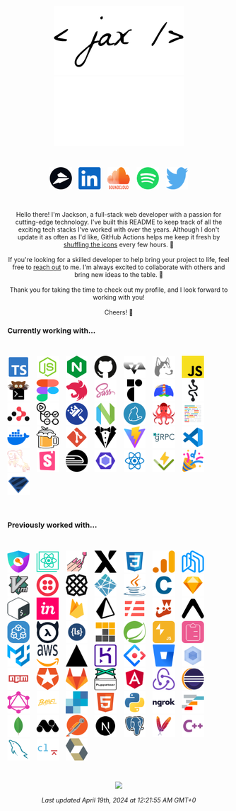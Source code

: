 
<p align="center">
  <img
    src="./assets/_dark.png#gh-light-mode-only"
    alt="Jackson Blankenship"
    width="295" /><img
    src="./assets/_light.png#gh-dark-mode-only"
    alt="Jackson Blankenship"
    width="295" />
</p>
<br><p align=center><a href="https://flylance.com/" title="flylance"><img src="./assets/flylance.svg" alt="flylance" width=50 height=50 /></a>&nbsp;&nbsp;&nbsp;&nbsp;<a href="https://www.linkedin.com/in/jacksonblankenship/" title="linkedin"><img src="./assets/linkedin.svg" alt="linkedin" width=50 height=50 /></a>&nbsp;&nbsp;&nbsp;&nbsp;<a href="https://soundcloud.com/jacksonblankenship" title="soundcloud"><img src="./assets/soundcloud.svg" alt="soundcloud" width=50 height=50 /></a>&nbsp;&nbsp;&nbsp;&nbsp;<a href="https://open.spotify.com/user/1240355717?si=Vf0XhUsDRnGYHza5j5STIQ" title="spotify"><img src="./assets/spotify.svg" alt="spotify" width=50 height=50 /></a>&nbsp;&nbsp;&nbsp;&nbsp;<a href="https://twitter.com/jaxdotjs" title="twitter"><img src="./assets/twitter.svg" alt="twitter" width=50 height=50 /></a></p><br>
<p align="center">
  Hello there! I'm Jackson, a full-stack web developer with a passion for
  cutting-edge technology. I've built this README to keep track of all the
  exciting tech stacks I've worked with over the years. Although I don't update
  it as often as I'd like, GitHub Actions helps me keep it fresh by
  <a
    href="https://github.com/jacksonblankenship/jacksonblankenship/actions/workflows/shuffle.yml"
    >shuffling the icons</a
  >
  every few hours. 🤖
  <br />
  <br />
  If you're looking for a skilled developer to help bring your project to life,
  feel free to <a href="mailto:jacksblan@gmail.com">reach out</a> to me. I'm
  always excited to collaborate with others and bring new ideas to the table. 🚀
  <br />
  <br />
  Thank you for taking the time to check out my profile, and I look forward to
  working with you!
  <br />
  <br />
  Cheers! 👋
</p>
<h3>Currently working with...</h3><br><p ><a href="https://www.typescriptlang.org/" title="typescript"><img src="./assets/typescript.svg" alt="typescript" width=50 height=50 /></a>&nbsp;&nbsp;&nbsp;&nbsp;<a href="https://nodejs.org/en/" title="node"><img src="./assets/node.svg" alt="node" width=50 height=50 /></a>&nbsp;&nbsp;&nbsp;&nbsp;<a href="https://www.nginx.com/" title="nginx"><img src="./assets/nginx.svg" alt="nginx" width=50 height=50 /></a>&nbsp;&nbsp;&nbsp;&nbsp;<a href="https://github.com/" title="github"><img src="./assets/github.svg" alt="github" width=50 height=50 /></a>&nbsp;&nbsp;&nbsp;&nbsp;<a href="https://cva.style/docs" title="cva"><img src="./assets/cva.svg" alt="cva" width=50 height=50 /></a>&nbsp;&nbsp;&nbsp;&nbsp;<a href="https://typicode.github.io/husky/" title="husky"><img src="./assets/husky.svg" alt="husky" width=50 height=50 /></a>&nbsp;&nbsp;&nbsp;&nbsp;<a href="https://www.javascript.com/" title="javascript"><img src="./assets/javascript.svg" alt="javascript" width=50 height=50 /></a>&nbsp;&nbsp;&nbsp;&nbsp;<a href="https://sw.kovidgoyal.net/kitty/" title="kitty"><img src="./assets/kitty.svg" alt="kitty" width=50 height=50 /></a>&nbsp;&nbsp;&nbsp;&nbsp;<a href="https://www.figma.com/" title="figma"><img src="./assets/figma.svg" alt="figma" width=50 height=50 /></a>&nbsp;&nbsp;&nbsp;&nbsp;<a href="https://nestjs.com/" title="nestjs"><img src="./assets/nestjs.svg" alt="nestjs" width=50 height=50 /></a>&nbsp;&nbsp;&nbsp;&nbsp;<a href="https://sass-lang.com/" title="sass"><img src="./assets/sass.svg" alt="sass" width=50 height=50 /></a>&nbsp;&nbsp;&nbsp;&nbsp;<a href="https://www.radix-ui.com/" title="radix"><img src="./assets/radix.svg" alt="radix" width=50 height=50 /></a>&nbsp;&nbsp;&nbsp;&nbsp;<a href="https://web.dev/" title="lighthouse"><img src="./assets/lighthouse.svg" alt="lighthouse" width=50 height=50 /></a>&nbsp;&nbsp;&nbsp;&nbsp;<a href="https://recoiljs.org/" title="recoil"><img src="./assets/recoil.svg" alt="recoil" width=50 height=50 /></a>&nbsp;&nbsp;&nbsp;&nbsp;<a href="https://v5.reactrouter.com/" title="react-router-dom"><img src="./assets/react-router-dom.svg" alt="react-router-dom" width=50 height=50 /></a>&nbsp;&nbsp;&nbsp;&nbsp;<a href="https://github.com/features/actions" title="actions"><img src="./assets/actions.svg" alt="actions" width=50 height=50 /></a>&nbsp;&nbsp;&nbsp;&nbsp;<a href="https://www.whitesourcesoftware.com/free-developer-tools/renovate/" title="renovate"><img src="./assets/renovate.svg" alt="renovate" width=50 height=50 /></a>&nbsp;&nbsp;&nbsp;&nbsp;<a href="https://neovim.io/" title="neovim"><img src="./assets/neovim.svg" alt="neovim" width=50 height=50 /></a>&nbsp;&nbsp;&nbsp;&nbsp;<a href="https://yarnpkg.com/" title="yarn"><img src="./assets/yarn.svg" alt="yarn" width=50 height=50 /></a>&nbsp;&nbsp;&nbsp;&nbsp;<a href="https://testing-library.com/" title="react-testing-library"><img src="./assets/react-testing-library.svg" alt="react-testing-library" width=50 height=50 /></a>&nbsp;&nbsp;&nbsp;&nbsp;<a href="https://prettier.io/" title="prettier"><img src="./assets/prettier.svg" alt="prettier" width=50 height=50 /></a>&nbsp;&nbsp;&nbsp;&nbsp;<a href="https://www.docker.com/" title="docker"><img src="./assets/docker.svg" alt="docker" width=50 height=50 /></a>&nbsp;&nbsp;&nbsp;&nbsp;<a href="https://brew.sh/" title="homebrew"><img src="./assets/homebrew.svg" alt="homebrew" width=50 height=50 /></a>&nbsp;&nbsp;&nbsp;&nbsp;<a href="https://git-scm.com/" title="git"><img src="./assets/git.svg" alt="git" width=50 height=50 /></a>&nbsp;&nbsp;&nbsp;&nbsp;<a href="https://stylelint.io/" title="stylelint"><img src="./assets/stylelint.svg" alt="stylelint" width=50 height=50 /></a>&nbsp;&nbsp;&nbsp;&nbsp;<a href="https://vitejs.dev/" title="vite"><img src="./assets/vite.svg" alt="vite" width=50 height=50 /></a>&nbsp;&nbsp;&nbsp;&nbsp;<a href="https://grpc.io/" title="grpc"><img src="./assets/grpc.svg" alt="grpc" width=50 height=50 /></a>&nbsp;&nbsp;&nbsp;&nbsp;<a href="https://code.visualstudio.com/" title="vscode"><img src="./assets/vscode.svg" alt="vscode" width=50 height=50 /></a>&nbsp;&nbsp;&nbsp;&nbsp;<a href="https://fishshell.com/" title="fish"><img src="./assets/fish.svg" alt="fish" width=50 height=50 /></a>&nbsp;&nbsp;&nbsp;&nbsp;<a href="https://storybook.js.org/" title="storybook"><img src="./assets/storybook.svg" alt="storybook" width=50 height=50 /></a>&nbsp;&nbsp;&nbsp;&nbsp;<a href="https://railway.app/" title="railway"><img src="./assets/railway.svg" alt="railway" width=50 height=50 /></a>&nbsp;&nbsp;&nbsp;&nbsp;<a href="https://eslint.org/" title="eslint"><img src="./assets/eslint.svg" alt="eslint" width=50 height=50 /></a>&nbsp;&nbsp;&nbsp;&nbsp;<a href="https://reactjs.org/" title="reactts"><img src="./assets/reactts.svg" alt="reactts" width=50 height=50 /></a>&nbsp;&nbsp;&nbsp;&nbsp;<a href="https://vitest.dev/" title="vitest"><img src="./assets/vitest.svg" alt="vitest" width=50 height=50 /></a>&nbsp;&nbsp;&nbsp;&nbsp;<a href="https://partytown.builder.io/" title="partytown"><img src="./assets/partytown.svg" alt="partytown" width=50 height=50 /></a>&nbsp;&nbsp;&nbsp;&nbsp;<a href="https://zod.dev/" title="zod"><img src="./assets/zod.svg" alt="zod" width=50 height=50 /></a></p><br><h3>Previously worked with...</h3><br><p ><a href="https://next-auth.js.org/" title="next-auth"><img src="./assets/next-auth.svg" alt="next-auth" width=50 height=50 /></a>&nbsp;&nbsp;&nbsp;&nbsp;<a href="https://create-react-app.dev/" title="create-react-app"><img src="./assets/create-react-app.svg" alt="create-react-app" width=50 height=50 /></a>&nbsp;&nbsp;&nbsp;&nbsp;<a href="https://styled-components.com/" title="styled"><img src="./assets/styled.svg" alt="styled" width=50 height=50 /></a>&nbsp;&nbsp;&nbsp;&nbsp;<a href="https://xstate.js.org/docs/" title="xstate"><img src="./assets/xstate.svg" alt="xstate" width=50 height=50 /></a>&nbsp;&nbsp;&nbsp;&nbsp;<a href="https://en.wikipedia.org/wiki/CSS" title="css3"><img src="./assets/css3.svg" alt="css3" width=50 height=50 /></a>&nbsp;&nbsp;&nbsp;&nbsp;<a href="https://analytics.google.com/" title="analytics"><img src="./assets/analytics.svg" alt="analytics" width=50 height=50 /></a>&nbsp;&nbsp;&nbsp;&nbsp;<a href="https://nhost.io/" title="nhost"><img src="./assets/nhost.svg" alt="nhost" width=50 height=50 /></a>&nbsp;&nbsp;&nbsp;&nbsp;<a href="https://en.wikipedia.org/wiki/Vim_(text_editor)" title="vim"><img src="./assets/vim.svg" alt="vim" width=50 height=50 /></a>&nbsp;&nbsp;&nbsp;&nbsp;<a href="https://www.twilio.com/" title="twilio"><img src="./assets/twilio.svg" alt="twilio" width=50 height=50 /></a>&nbsp;&nbsp;&nbsp;&nbsp;<a href="https://plaid.com/" title="plaid"><img src="./assets/plaid.svg" alt="plaid" width=50 height=50 /></a>&nbsp;&nbsp;&nbsp;&nbsp;<a href="https://www.netlify.com/" title="netlify"><img src="./assets/netlify.svg" alt="netlify" width=50 height=50 /></a>&nbsp;&nbsp;&nbsp;&nbsp;<a href="https://en.wikipedia.org/wiki/Java_(programming_language)" title="java"><img src="./assets/java.svg" alt="java" width=50 height=50 /></a>&nbsp;&nbsp;&nbsp;&nbsp;<a href="https://en.wikipedia.org/wiki/C_(programming_language)" title="c"><img src="./assets/c.svg" alt="c" width=50 height=50 /></a>&nbsp;&nbsp;&nbsp;&nbsp;<a href="https://www.sketch.com/" title="sketch"><img src="./assets/sketch.svg" alt="sketch" width=50 height=50 /></a>&nbsp;&nbsp;&nbsp;&nbsp;<a href="https://en.wikipedia.org/wiki/Bash_(Unix_shell)" title="bash"><img src="./assets/bash.svg" alt="bash" width=50 height=50 /></a>&nbsp;&nbsp;&nbsp;&nbsp;<a href="https://www.invisionapp.com/" title="invision"><img src="./assets/invision.svg" alt="invision" width=50 height=50 /></a>&nbsp;&nbsp;&nbsp;&nbsp;<a href="https://firebase.google.com/" title="firebase"><img src="./assets/firebase.svg" alt="firebase" width=50 height=50 /></a>&nbsp;&nbsp;&nbsp;&nbsp;<a href="https://www.prisma.io/" title="prisma"><img src="./assets/prisma.svg" alt="prisma" width=50 height=50 /></a>&nbsp;&nbsp;&nbsp;&nbsp;<a href="https://www.serverless.com/" title="serverless"><img src="./assets/serverless.svg" alt="serverless" width=50 height=50 /></a>&nbsp;&nbsp;&nbsp;&nbsp;<a href="https://jestjs.io/" title="jest"><img src="./assets/jest.svg" alt="jest" width=50 height=50 /></a>&nbsp;&nbsp;&nbsp;&nbsp;<a href="https://expo.dev/" title="expo"><img src="./assets/expo.svg" alt="expo" width=50 height=50 /></a>&nbsp;&nbsp;&nbsp;&nbsp;<a href="https://trpc.io/" title="trpc"><img src="./assets/trpc.svg" alt="trpc" width=50 height=50 /></a>&nbsp;&nbsp;&nbsp;&nbsp;<a href="https://hasura.io/" title="hasura"><img src="./assets/hasura.svg" alt="hasura" width=50 height=50 /></a>&nbsp;&nbsp;&nbsp;&nbsp;<a href="http://lesscss.org/" title="less"><img src="./assets/less.svg" alt="less" width=50 height=50 /></a>&nbsp;&nbsp;&nbsp;&nbsp;<a href="https://pnpm.io/" title="pnpm"><img src="./assets/pnpm.svg" alt="pnpm" width=50 height=50 /></a>&nbsp;&nbsp;&nbsp;&nbsp;<a href="https://spring.io/" title="spring"><img src="./assets/spring.svg" alt="spring" width=50 height=50 /></a>&nbsp;&nbsp;&nbsp;&nbsp;<a href="https://slack.dev/bolt-js" title="slack-bolt"><img src="./assets/slack-bolt.svg" alt="slack-bolt" width=50 height=50 /></a>&nbsp;&nbsp;&nbsp;&nbsp;<a href="https://react-hook-form.com/" title="react-hook-form"><img src="./assets/react-hook-form.svg" alt="react-hook-form" width=50 height=50 /></a>&nbsp;&nbsp;&nbsp;&nbsp;<a href="https://material-ui.com/" title="material-ui"><img src="./assets/material-ui.svg" alt="material-ui" width=50 height=50 /></a>&nbsp;&nbsp;&nbsp;&nbsp;<a href="https://aws.amazon.com/" title="aws"><img src="./assets/aws.svg" alt="aws" width=50 height=50 /></a>&nbsp;&nbsp;&nbsp;&nbsp;<a href="https://vercel.com/" title="vercel"><img src="./assets/vercel.svg" alt="vercel" width=50 height=50 /></a>&nbsp;&nbsp;&nbsp;&nbsp;<a href="https://www.heroku.com/" title="heroku"><img src="./assets/heroku.svg" alt="heroku" width=50 height=50 /></a>&nbsp;&nbsp;&nbsp;&nbsp;<a href="https://ant.design/" title="ant"><img src="./assets/ant.svg" alt="ant" width=50 height=50 /></a>&nbsp;&nbsp;&nbsp;&nbsp;<a href="https://bitbucket.org/product/" title="bitbucket"><img src="./assets/bitbucket.svg" alt="bitbucket" width=50 height=50 /></a>&nbsp;&nbsp;&nbsp;&nbsp;<a href="https://webpack.js.org/" title="webpack"><img src="./assets/webpack.svg" alt="webpack" width=50 height=50 /></a>&nbsp;&nbsp;&nbsp;&nbsp;<a href="https://www.npmjs.com/" title="npm"><img src="./assets/npm.svg" alt="npm" width=50 height=50 /></a>&nbsp;&nbsp;&nbsp;&nbsp;<a href="https://auth0.com/" title="auth0"><img src="./assets/auth0.svg" alt="auth0" width=50 height=50 /></a>&nbsp;&nbsp;&nbsp;&nbsp;<a href="https://about.gitlab.com/" title="gitlab"><img src="./assets/gitlab.svg" alt="gitlab" width=50 height=50 /></a>&nbsp;&nbsp;&nbsp;&nbsp;<a href="https://pptr.dev/" title="puppeteer"><img src="./assets/puppeteer.svg" alt="puppeteer" width=50 height=50 /></a>&nbsp;&nbsp;&nbsp;&nbsp;<a href="https://angular.io/" title="angular"><img src="./assets/angular.svg" alt="angular" width=50 height=50 /></a>&nbsp;&nbsp;&nbsp;&nbsp;<a href="https://redux.js.org/" title="redux"><img src="./assets/redux.svg" alt="redux" width=50 height=50 /></a>&nbsp;&nbsp;&nbsp;&nbsp;<a href="https://www.eclipse.org/downloads/" title="eclipse"><img src="./assets/eclipse.svg" alt="eclipse" width=50 height=50 /></a>&nbsp;&nbsp;&nbsp;&nbsp;<a href="https://graphql.org/" title="graphql"><img src="./assets/graphql.svg" alt="graphql" width=50 height=50 /></a>&nbsp;&nbsp;&nbsp;&nbsp;<a href="https://babeljs.io/" title="babel"><img src="./assets/babel.svg" alt="babel" width=50 height=50 /></a>&nbsp;&nbsp;&nbsp;&nbsp;<a href="https://sendgrid.com/" title="sendgrid"><img src="./assets/sendgrid.svg" alt="sendgrid" width=50 height=50 /></a>&nbsp;&nbsp;&nbsp;&nbsp;<a href="https://en.wikipedia.org/wiki/HTML5" title="html5"><img src="./assets/html5.svg" alt="html5" width=50 height=50 /></a>&nbsp;&nbsp;&nbsp;&nbsp;<a href="https://www.python.org/" title="python"><img src="./assets/python.svg" alt="python" width=50 height=50 /></a>&nbsp;&nbsp;&nbsp;&nbsp;<a href="https://ngrok.com/" title="ngrok"><img src="./assets/ngrok.svg" alt="ngrok" width=50 height=50 /></a>&nbsp;&nbsp;&nbsp;&nbsp;<a href="https://www.ag-grid.com/" title="ag-grid"><img src="./assets/ag-grid.svg" alt="ag-grid" width=50 height=50 /></a>&nbsp;&nbsp;&nbsp;&nbsp;<a href="https://www.mongodb.com/" title="mongo"><img src="./assets/mongo.svg" alt="mongo" width=50 height=50 /></a>&nbsp;&nbsp;&nbsp;&nbsp;<a href="https://matomo.org/" title="matomo"><img src="./assets/matomo.svg" alt="matomo" width=50 height=50 /></a>&nbsp;&nbsp;&nbsp;&nbsp;<a href="https://www.postman.com/" title="postman"><img src="./assets/postman.svg" alt="postman" width=50 height=50 /></a>&nbsp;&nbsp;&nbsp;&nbsp;<a href="https://nextjs.org/" title="next"><img src="./assets/next.svg" alt="next" width=50 height=50 /></a>&nbsp;&nbsp;&nbsp;&nbsp;<a href="https://www.postgresql.org/" title="postgresql"><img src="./assets/postgresql.svg" alt="postgresql" width=50 height=50 /></a>&nbsp;&nbsp;&nbsp;&nbsp;<a href="https://maven.apache.org/" title="maven"><img src="./assets/maven.svg" alt="maven" width=50 height=50 /></a>&nbsp;&nbsp;&nbsp;&nbsp;<a href="https://en.wikipedia.org/wiki/C%2B%2B" title="cpp"><img src="./assets/cpp.svg" alt="cpp" width=50 height=50 /></a>&nbsp;&nbsp;&nbsp;&nbsp;<a href="https://www.mysql.com/" title="mysql"><img src="./assets/mysql.svg" alt="mysql" width=50 height=50 /></a>&nbsp;&nbsp;&nbsp;&nbsp;<a href="https://commitlint.js.org/" title="commitlint"><img src="./assets/commitlint.svg" alt="commitlint" width=50 height=50 /></a>&nbsp;&nbsp;&nbsp;&nbsp;<a href="https://hibernate.org/" title="hibernate"><img src="./assets/hibernate.svg" alt="hibernate" width=50 height=50 /></a></p><br>
<p align="center">
  <img
    src="https://github.com/jacksonblankenship/jacksonblankenship/actions/workflows/shuffle.yml/badge.svg" />
</p>

<p align="center">
  <i>Last updated April 19th, 2024 at 12:21:55 AM GMT+0</i>
</p>
